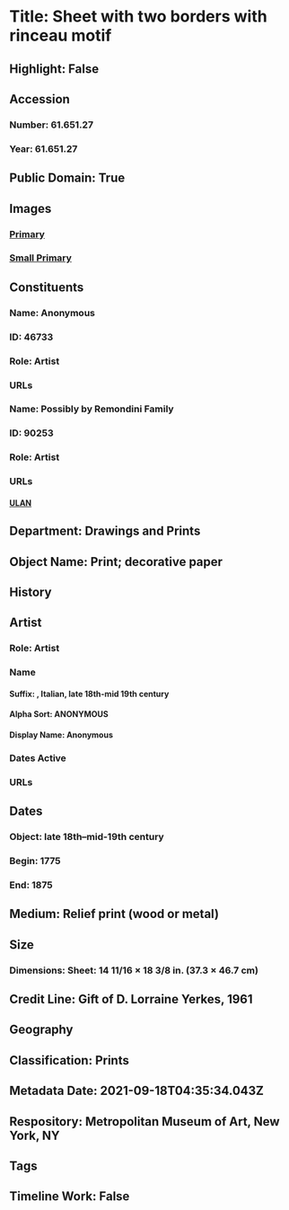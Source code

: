 # Title: Sheet with two borders with rinceau motif
## Highlight: False
## Accession
### Number: 61.651.27
### Year: 61.651.27
## Public Domain: True
## Images
### [Primary](https://images.metmuseum.org/CRDImages/dp/original/DP886313.jpg)
### [Small Primary](https://images.metmuseum.org/CRDImages/dp/web-large/DP886313.jpg)
## Constituents
### Name: Anonymous
### ID: 46733
### Role: Artist
### URLs
### Name: Possibly by Remondini Family
### ID: 90253
### Role: Artist
### URLs
#### [ULAN](http://vocab.getty.edu/page/ulan/500095804)
## Department: Drawings and Prints
## Object Name: Print; decorative paper
## History
## Artist
### Role: Artist
### Name
#### Suffix: , Italian, late 18th-mid 19th century
#### Alpha Sort: ANONYMOUS
#### Display Name: Anonymous
### Dates Active
### URLs
## Dates
### Object: late 18th–mid-19th century
### Begin: 1775
### End: 1875
## Medium: Relief print (wood or metal)
## Size
### Dimensions: Sheet: 14 11/16 × 18 3/8 in. (37.3 × 46.7 cm)
## Credit Line: Gift of D. Lorraine Yerkes, 1961
## Geography
## Classification: Prints
## Metadata Date: 2021-09-18T04:35:34.043Z
## Respository: Metropolitan Museum of Art, New York, NY
## Tags
## Timeline Work: False